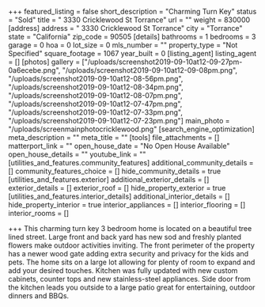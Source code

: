 +++
featured_listing = false
short_description = "Charming Turn Key"
status = "Sold"
title = " 3330 Cricklewood St Torrance"
url = ""
weight = 830000
[address]
address = " 3330 Cricklewood St Torrance"
city = "Torrance"
state = "California"
zip_code = 90505
[details]
bathrooms = 1
bedrooms = 3
garage = 0
hoa = 0
lot_size = 0
mls_number = ""
property_type = "Not Specified"
square_footage = 1067
year_built = 0
[listing_agent]
listing_agent = []
[photos]
gallery = ["/uploads/screenshot2019-09-10at12-09-27pm-0a6ecebe.png", "/uploads/screenshot2019-09-10at12-09-08pm.png", "/uploads/screenshot2019-09-10at12-08-56pm.png", "/uploads/screenshot2019-09-10at12-08-34pm.png", "/uploads/screenshot2019-09-10at12-08-07pm.png", "/uploads/screenshot2019-09-10at12-07-47pm.png", "/uploads/screenshot2019-09-10at12-07-33pm.png", "/uploads/screenshot2019-09-10at12-07-23pm.png"]
main_photo = "/uploads/screenmainphotocricklewood.png"
[search_engine_optimization]
meta_description = ""
meta_title = ""
[tools]
file_attachments = []
matterport_link = ""
open_house_date = "No Open House Available"
open_house_details = ""
youtube_link = ""
[utilities_and_features.community_features]
additional_community_details = []
community_features_choice = []
hide_community_details = true
[utilities_and_features.exterior]
additional_exterior_details = []
exterior_details = []
exterior_roof = []
hide_property_exterior = true
[utilities_and_features.interior_details]
additional_interior_details = []
hide_property_interior = true
interior_appliances = []
interior_flooring = []
interior_rooms = []

+++
This charming turn key 3 bedroom home is located on a beautiful tree lined street. Large front and back yard has new sod and freshly planted flowers make outdoor activities inviting. The front perimeter of the property has a newer wood gate adding extra security and privacy for the kids and pets. The home sits on a large lot allowing for plenty of room to expand and add your desired touches. Kitchen was fully updated with new custom cabinets, counter tops and new stainless-steel appliances. Side door from the kitchen leads you outside to a large patio great for entertaining, outdoor dinners and BBQs.